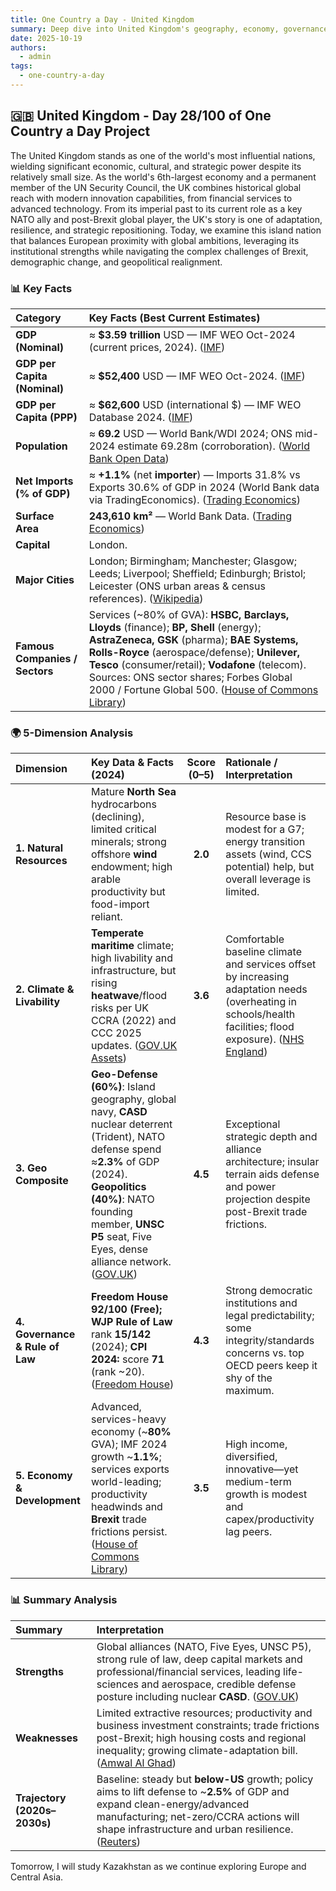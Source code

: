 ```yaml
---
title: One Country a Day - United Kingdom
summary: Deep dive into United Kingdom's geography, economy, governance, and strategic position using the 5-dimension framework
date: 2025-10-19
authors:
  - admin
tags:
  - one-country-a-day
---
```


## 🇬🇧 United Kingdom - Day 28/100 of One Country a Day Project

The United Kingdom stands as one of the world's most influential nations, wielding significant economic, cultural, and strategic power despite its relatively small size. As the world's 6th-largest economy and a permanent member of the UN Security Council, the UK combines historical global reach with modern innovation capabilities, from financial services to advanced technology. From its imperial past to its current role as a key NATO ally and post-Brexit global player, the UK's story is one of adaptation, resilience, and strategic repositioning. Today, we examine this island nation that balances European proximity with global ambitions, leveraging its institutional strengths while navigating the complex challenges of Brexit, demographic change, and geopolitical realignment.

### 📊 Key Facts

| **Category**                   | **Key Facts (Best Current Estimates)**                                                                                                                                                                                                                                                                                                     |
| :----------------------------- | :----------------------------------------------------------------------------------------------------------------------------------------------------------------------------------------------------------------------------------------------------------------------------------------------------------------------------------------- |
| **GDP (Nominal)**              | ≈ **$3.59 trillion** USD — IMF WEO Oct-2024 (current prices, 2024). ([IMF][1])                                                                                                                                                                                                                                                             |
| **GDP per Capita (Nominal)**   | ≈ **$52,400** USD — IMF WEO Oct-2024. ([IMF][1])                                                                                                                                                                                                                                                                                           |
| **GDP per Capita (PPP)**       | ≈ **$62,600** USD (international $) — IMF WEO Database 2024. ([IMF][1])                                                                                                                                                                                                                                                                    |
| **Population**                 | ≈ **69.2** USD — World Bank/WDI 2024; ONS mid-2024 estimate 69.28m (corroboration). ([World Bank Open Data][2])                                                                                                                                                                                                                        |
| **Net Imports (% of GDP)**     | ≈ **+1.1%** (net **importer**) — Imports 31.8% vs Exports 30.6% of GDP in 2024 (World Bank data via TradingEconomics). ([Trading Economics][3])                                                                                                                                                                                            |
| **Surface Area**               | **243,610 km²** — World Bank Data. ([Trading Economics][4])                                                                                                                                                                                                                                                                                |
| **Capital**                    | London.                                                                                                                                                                                                                                                                                                                                    |
| **Major Cities**               | London; Birmingham; Manchester; Glasgow; Leeds; Liverpool; Sheffield; Edinburgh; Bristol; Leicester (ONS urban areas & census references). ([Wikipedia][5])                                                                                                                                                                                |
| **Famous Companies / Sectors** | Services (~80% of GVA): **HSBC, Barclays, Lloyds** (finance); **BP, Shell** (energy); **AstraZeneca, GSK** (pharma); **BAE Systems, Rolls-Royce** (aerospace/defense); **Unilever, Tesco** (consumer/retail); **Vodafone** (telecom). Sources: ONS sector shares; Forbes Global 2000 / Fortune Global 500. ([House of Commons Library][6]) |

[1]: https://www.imf.org/en/Publications/WEO/weo-database/2024/October?utm_source=chatgpt.com "World Economic Outlook Database, October 2024"
[2]: https://data.worldbank.org/country/united-kingdom?utm_source=chatgpt.com "United Kingdom | Data"
[3]: https://tradingeconomics.com/united-kingdom/imports-of-goods-and-services-percent-of-gdp-wb-data.html?utm_source=chatgpt.com "United Kingdom - Imports Of Goods And Services (% Of GDP)"
[4]: https://tradingeconomics.com/united-kingdom/surface-area-sq-km-wb-data.html?utm_source=chatgpt.com "United Kingdom - Surface Area (sq. Km) - 2025 Data 2026 ..."
[5]: https://en.wikipedia.org/wiki/List_of_ONS_built-up_areas_in_England_by_population?utm_source=chatgpt.com "List of ONS built-up areas in England by population"
[6]: https://commonslibrary.parliament.uk/research-briefings/cbp-8353/?utm_source=chatgpt.com "Industries in the UK - The House of Commons Library"

### 🌍 5-Dimension Analysis

| **Dimension**                   | **Key Data & Facts (2024)**                                                                                                                                                                                                                             | **Score (0–5)** | **Rationale / Interpretation**                                                                                                                                 |
| :------------------------------ | :------------------------------------------------------------------------------------------------------------------------------------------------------------------------------------------------------------------------------------------------------ | :-------------: | :------------------------------------------------------------------------------------------------------------------------------------------------------------- |
| **1. Natural Resources**        | Mature **North Sea** hydrocarbons (declining), limited critical minerals; strong offshore **wind** endowment; high arable productivity but food-import reliant.                                                                                         |     **2.0**     | Resource base is modest for a G7; energy transition assets (wind, CCS potential) help, but overall leverage is limited.                                        |
| **2. Climate & Livability**     | **Temperate maritime** climate; high livability and infrastructure, but rising **heatwave**/flood risks per UK CCRA (2022) and CCC 2025 updates. ([GOV.UK Assets][1])                                                                                   |     **3.6**     | Comfortable baseline climate and services offset by increasing adaptation needs (overheating in schools/health facilities; flood exposure). ([NHS England][2]) |
| **3. Geo Composite**            | **Geo-Defense (60%)**: Island geography, global navy, **CASD** nuclear deterrent (Trident), NATO defense spend ≈**2.3%** of GDP (2024). **Geopolitics (40%)**: NATO founding member, **UNSC P5** seat, Five Eyes, dense alliance network. ([GOV.UK][3]) |     **4.5**     | Exceptional strategic depth and alliance architecture; insular terrain aids defense and power projection despite post-Brexit trade frictions.                  |
| **4. Governance & Rule of Law** | **Freedom House 92/100 (Free);** **WJP Rule of Law** rank **15/142** (2024); **CPI 2024:** score **71** (rank ~20). ([Freedom House][4])                                                                                                                |     **4.3**     | Strong democratic institutions and legal predictability; some integrity/standards concerns vs. top OECD peers keep it shy of the maximum.                      |
| **5. Economy & Development**    | Advanced, services-heavy economy (~**80%** GVA); IMF 2024 growth ~**1.1%**; services exports world-leading; productivity headwinds and **Brexit** trade frictions persist. ([House of Commons Library][5])                                              |     **3.5**     | High income, diversified, innovative—yet medium-term growth is modest and capex/productivity lag peers.                                                        |

[1]: https://assets.publishing.service.gov.uk/media/61e54d8f8fa8f505985ef3c7/climate-change-risk-assessment-2022.pdf?utm_source=chatgpt.com "UK Climate Change Risk Assessment 2022"
[2]: https://www.england.nhs.uk/long-read/4th-health-and-climate-adaptation-report/?utm_source=chatgpt.com "4th Health and climate adaptation report"
[3]: https://www.gov.uk/government/publications/uk-nuclear-deterrent-factsheet/uk-nuclear-deterrent-what-you-need-to-know?utm_source=chatgpt.com "The UK's nuclear deterrent: what you need to know - GOV.UK"
[4]: https://freedomhouse.org/country/united-kingdom/freedom-world/2024?utm_source=chatgpt.com "United Kingdom: Freedom in the World 2024 Country Report"
[5]: https://commonslibrary.parliament.uk/research-briefings/cbp-8353/?utm_source=chatgpt.com "Industries in the UK - The House of Commons Library"

### 📊 Summary Analysis

| **Summary**                  | **Interpretation**                                                                                                                                                                                                                 |
| :--------------------------- | :--------------------------------------------------------------------------------------------------------------------------------------------------------------------------------------------------------------------------------- |
| **Strengths**                | Global alliances (NATO, Five Eyes, UNSC P5), strong rule of law, deep capital markets and professional/financial services, leading life-sciences and aerospace, credible defense posture including nuclear **CASD**. ([GOV.UK][1]) |
| **Weaknesses**               | Limited extractive resources; productivity and business investment constraints; trade frictions post-Brexit; high housing costs and regional inequality; growing climate-adaptation bill. ([Amwal Al Ghad][2])                     |
| **Trajectory (2020s–2030s)** | Baseline: steady but **below-US** growth; policy aims to lift defense to ~**2.5%** of GDP and expand clean-energy/advanced manufacturing; net-zero/CCRA actions will shape infrastructure and urban resilience. ([Reuters][3])     |

[1]: https://www.gov.uk/government/publications/uk-nuclear-deterrence-factsheet/uk-nuclear-deterrence-what-you-need-to-know?utm_source=chatgpt.com "The UK's nuclear deterrent: what you need to know - GOV.UK"
[2]: https://en.amwalalghad.com/wp-content/uploads/2024/10/IMF-world-economic-outlook-October-2024.pdf?utm_source=chatgpt.com "World Economic Outlook, October 2024; Chapter 1"
[3]: https://www.reuters.com/world/uk/uks-starmer-confirms-plan-boost-defence-spending-25-gdp-2024-12-18/?utm_source=chatgpt.com "UK's Starmer confirms plan to boost defence spending to 2.5% of GDP"

Tomorrow, I will study Kazakhstan as we continue exploring Europe and Central Asia.
